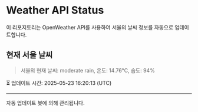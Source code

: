 
# Weather API Status

이 리포지토리는 OpenWeather API를 사용하여 서울의 날씨 정보를 자동으로 업데이트합니다.

## 현재 서울 날씨
> 서울의 현재 날씨: moderate rain, 온도: 14.76°C, 습도: 94%

⏳ 업데이트 시간: 2025-05-23 16:20:13 (UTC)

---
자동 업데이트 봇에 의해 관리됩니다.
